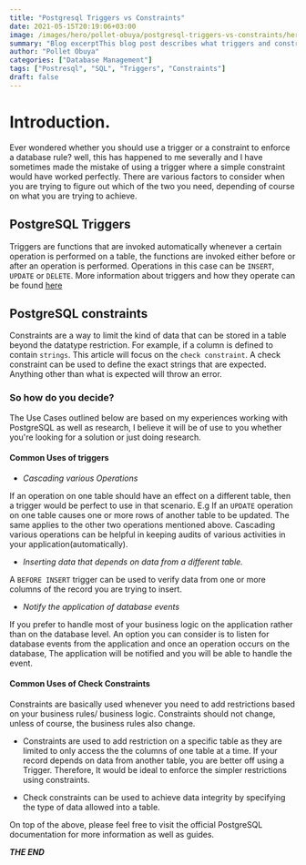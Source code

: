 ```yaml
---
title: "Postgresql Triggers vs Constraints"
date: 2021-05-15T20:19:06+03:00
image: /images/hero/pollet-obuya/postgresql-triggers-vs-constraints/hero.jpeg
summary: "Blog excerptThis blog post describes what triggers and constraints are and how to know which one to select depending on the problem at hand."
author: "Pollet Obuya"
categories: ["Database Management"]
tags: ["Postresql", "SQL", "Triggers", "Constraints"]
draft: false
---
```


# Introduction.
Ever wondered whether you should use a trigger or a constraint to enforce a database rule? well, this has happened to me severally and I have sometimes made the mistake of using a trigger where a simple constraint would have worked perfectly. There are various factors to consider when you are trying to figure out which of the two you need, depending of course on what you are trying to achieve.

## PostgreSQL Triggers
Triggers are functions that are invoked automatically whenever a certain operation is performed on a table, the functions are invoked either before or after an operation is performed. Operations in this case can be `INSERT`, `UPDATE` or `DELETE`.
More information about triggers and how they operate can be found [here](https://www.postgresql.org/docs/9.1/sql-createtrigger.html)

## PostgreSQL constraints
Constraints are a way to limit the kind of data that can be stored in a table beyond the datatype restriction. For example, if a column is defined to contain `strings`. This article will focus on the `check constraint`. A check constraint can be used to define the exact strings that are expected. Anything other than what is expected will throw an error.

### So how do you decide?
The Use Cases outlined below are based on my experiences working with PostgreSQL as well as research, I believe it will be of use to you  whether you're looking for a solution or just doing research.

#### Common Uses of triggers
- *Cascading various Operations*

If an operation on one table should have an effect on a different table, then a trigger would be perfect to use in that scenario. E.g If an `UPDATE` operation on one table causes one or more rows of another table to be updated. The same applies to the other two operations mentioned above.
Cascading various operations can be helpful in keeping audits of various activities in your application(automatically).

-  *Inserting data that depends on data from a different table.*

A `BEFORE INSERT` trigger can be used to verify data from one or more columns of the record you are trying to insert.

- *Notify the application of database events*

If you prefer to handle most of your business logic on the application rather than on the database level. An option you can consider is to listen for database events from the application and once an operation occurs on the database, The application will be notified and you will be able to handle the event.

#### Common Uses of Check Constraints
Constraints are basically used whenever you need to add restrictions based on your business rules/ business logic. Constraints should not change, unless of course, the business rules also change.

-  Constraints are used to add restriction on a specific table as they are limited to only access the the columns of one table at a time. If your record depends on data from another table, you are better off using a Trigger. Therefore, It would be ideal to enforce the simpler restrictions using constraints.

-  Check constraints can be used to achieve data integrity by specifying the type of data allowed into a table.

On top of the above, please feel free to visit the official PostgreSQL documentation for more information as well as guides.

***THE END***